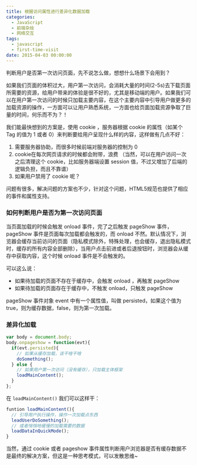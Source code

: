 ```yaml
---
title: 根据访问属性进行差异化数据加载
categories:
  - JavaScript
  - 前端杂烩
  - 网络交互
tags:
  - javascript
  - first-time-visit
date: 2015-04-03 00:00:00
---
```



判断用户是否第一次访问页面，先不说怎么做，想想什么场景下会用到？

如果我们页面的体积过大，用户第一次访问，会消耗大量的时间(2-5s)去下载页面所需要的资源，给用户带来的体验是很不好的，尤其是移动端的用户。如果我们可以在用户第一次访问的时候只加载主要内容，在这个主要内容中引导用户做更多的加载资源的操作，一方面可以让用户熟悉系统，一方面也给页面加载资源争取了巨量的时间，何乐而不为？！

我们能最快想到的方案是，使用 cookie ，服务器根据 cookie 的属性（如某个 Tag 的值为 1 或者 0）来判断要给用户呈现什么样的内容，这样做有几点不好：

1. 需要服务器协助，而很多时候前端对服务器的控制为 0
2. cookie在每次网页请求的时候都会附带，浪费 （当然，可以在用户访问一次之后清理这个 cookie，比如服务器端设置 session 值，不过又增加了后端的逻辑负担，而且不靠谱）
3. 如果用户禁用了 cookie 呢？

问题有很多，解决问题的方案也不少，针对这个问题，HTML5规范也提供了相应的事件和属性支持。

### 如何判断用户是否为第一次访问页面

当页面加载的时候会触发 onload 事件，完了之后触发 pageShow 事件，pageShow 事件是页面每次加载都会触发的，而 onload 不然。默认情况下，浏览器会缓存当前访问的页面（隐私模式除外，特殊处理，也会缓存，退出隐私模式时，缓存的所有内容全部删除），当用户点击前进或者后退按钮时，浏览器会从缓存中获取内容，这个时候 onload 事件是不会触发的。

可以这么说：

- 如果待加载的页面不存在于缓存中，会触发 onload ，再触发 pageShow
- 如果待加载的页面存在于缓存中，不触发 onload，只触发 pageShow

pageShow 事件对象 event 中有一个属性值，叫做 persisted，如果这个值为 true，则为缓存数据，false，则为第一次加载。

### 差异化加载

```javascript
var body = document.body;
body.onpageshow = function(evt){
  if(evt.persisted){
    // 如果从缓存加载，该干啥干啥
    doSomething();
  } else {
    // 如果用户第一次访问（没有缓存），只加载主体框架
    loadMainContent();
  }
};
```

在 `loadMainContent()` 我们可以这样干：

```javascript
funtion loadMainContent(){
  // 引导用户执行操作，操作一次加载点东西
  leadUserDoSomething();
  // 或者悄悄地缓慢的加载需要的数据
  loadDataInQuickMode();
}
```

当然，通过 cookie 或者 pageshow 事件属性判断用户浏览器是否有缓存数据不是最终的解决方案，但这是一种思考模式，可以发散思维~

